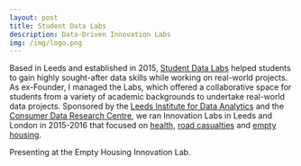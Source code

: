 ```yaml
---
layout: post
title: Student Data Labs
description: Data-Driven Innovation Labs
img: /img/logo.png
---
```


Based in Leeds and established in 2015, <a href="https://studentdatalabs.com/">Student Data Labs</a> helped students to gain highly sought-after data skills while working on real-world projects. As ex-Founder, I managed the Labs, which offered a collaborative space for students from a variety of academic backgrounds to undertake real-world data projects. Sponsored by the <a href="http://lida.leeds.ac.uk/">Leeds Institute for Data Analytics</a> and the <a href="https://www.cdrc.ac.uk/">Consumer Data Research Centre</a>, we ran Innovation Labs in Leeds and London in 2015-2016 that focused on <a href="https://github.com/StudentDataLabs/HealthInnovationLab">health</a>, <a href="https://github.com/StudentDataLabs/VisionZeroInnovationLab">road casualties</a> and <a href="https://github.com/StudentDataLabs/EmptyHousingInnovationLab">empty housing</a>.


<div class="img_row">
	<img class="col three" src="{{ site.baseurl }}/img/Photo - Empty Housing Innovation Lab.png" alt="" title=""/>
</div>
<div class="col three caption">
</div>
<div class="col three caption">
	Presenting at the Empty Housing Innovation Lab.
</div>
